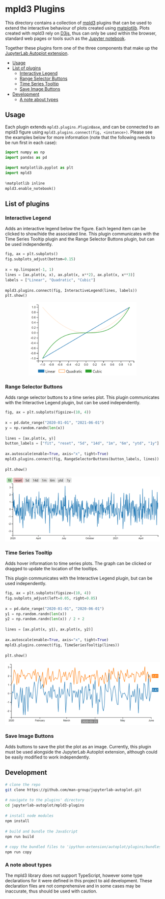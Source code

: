 # mpld3 Plugins

This directory contains a collection of [mpld3](https://mpld3.github.io/) plugins that can be used to extend the interactive behaviour of plots created using [matplotlib](http://www.matplotlib.org/). Plots created with mpld3 rely on [D3js](https://d3js.org/), thus can only be used within the browser, standard web pages or tools such as the [Jupyter notebook](https://jupyter.org/).

Together these plugins form one of the three components that make up the [JupyterLab Autoplot extension](../README.md).

- [Usage](#usage)
- [List of plugins](#list-of-plugins)
  - [Interactive Legend](#interactive-legend)
  - [Range Selector Buttons](#range-selector-buttons)
  - [Time Series Tooltip](#time-series-tooltip)
  - [Save Image Buttons](#save-image-buttons)
- [Development](#development)
  - [A note about types](#a-note-about-types)

## Usage

Each plugin extends `mpld3.plugins.PluginBase`, and can be connected to an mpld3 figure using `mpld3.plugins.connect(fig, <instance>)`. Please see the examples below for more information (note that the following needs to be run first in each case):

```py
import numpy as np
import pandas as pd

import matplotlib.pyplot as plt
import mpld3

%matplotlib inline
mpld3.enable_notebook()
```

## List of plugins

### Interactive Legend

Adds an interactive legend below the figure. Each legend item can be clicked to show/hide the associated line. This plugin communicates with the Time Series Tooltip plugin and the Range Selector Buttons plugin, but can be used independently.

```py
fig, ax = plt.subplots()
fig.subplots_adjust(bottom=0.15)

x = np.linspace(-1, 1)
lines = [ax.plot(x, x), ax.plot(x, x**2), ax.plot(x, x**3)]
labels = ["Linear", "Quadratic", "Cubic"]

mpld3.plugins.connect(fig, InteractiveLegend(lines, labels))
plt.show()
```

<p align="center">
    <img src="../images/interactive-legend.png" alt="Interactive Legend" width=350>
</p>

### Range Selector Buttons

Adds range selector buttons to a time series plot. This plugin communicates with the Interactive Legend plugin, but can be used independently.

```py
fig, ax = plt.subplots(figsize=(10, 4))

x = pd.date_range("2020-01-01", "2021-06-01")
y = np.random.randn(len(x))

lines = [ax.plot(x, y)]
button_labels = ["fit", "reset", "5d", "14d", "1m", "6m", "ytd", "1y"]

ax.autoscale(enable=True, axis="x", tight=True)
mpld3.plugins.connect(fig, RangeSelectorButtons(button_labels, lines))

plt.show()
```

<p align="center">
    <img src="../images/range-selector-buttons.png" alt="Range Selector Buttons" width=600>
</p>

### Time Series Tooltip

Adds hover information to time series plots. The graph can be clicked or dragged to update the location of the tooltips.

This plugin communicates with the Interactive Legend plugin, but can be used independently.

```py
fig, ax = plt.subplots(figsize=(10, 4))
fig.subplots_adjust(left=0.05, right=0.85)

x = pd.date_range("2020-01-01", "2020-06-01")
y1 = np.random.randn(len(x))
y2 = np.random.randn(len(x)) / 2 + 2

lines = [ax.plot(x, y1), ax.plot(x, y2)]

ax.autoscale(enable=True, axis="x", tight=True)
mpld3.plugins.connect(fig, TimeSeriesTooltip(lines))

plt.show()
```

<p align="center">
    <img src="../images/time-series-tooltip.png" alt="Time Series Tooltip" width=600>
</p>

### Save Image Buttons

Adds buttons to save the plot the plot as an image. Currently, this plugin must be used alongside the JupyterLab Autoplot extension, although could be easily modified to work independently.

## Development

```sh
# clone the repo
git clone https://github.com/man-group/jupyterlab-autoplot.git

# navigate to the plugins' directory
cd jupyterlab-autoplot/mpld3-plugins

# install node modules
npm install

# build and bundle the JavaScript
npm run build

# copy the bundled files to 'ipython-extension/autoplot/plugins/bundles'
npm run copy
```

### A note about types

The mpld3 library does not support TypeScript, however some type declarations for it were defined in this project to aid development. These declaration files are not comprehensive and in some cases may be inaccurate, thus should be used with caution.
